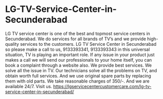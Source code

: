 # LG-TV-Service-Center-in-Secunderabad
 LG TV service center is one of the best and topmost service centers in Secunderabad. We do services for all brands of TV’s and we provide high-quality services to the customers. LG TV Service Center in Secunderabad  so please make a call to us, 9133393341, 9133393343 in this universal situation, TV is playing an important role. If any issue in your product just makes a call we will send our professionals to your home itself, you can book a complaint through a website also. We provide best services. We solve all the issue in TV. Our technicians solve all the problems on TV, and obtain worth full services. And we use original spare parts by replacing them with old parts. We take reasonable charges of 350/-. And we are available 24/7. Visit us. https://lgservicecentercustomercare.com/lg-tv-service-center-in-secunderabad/
